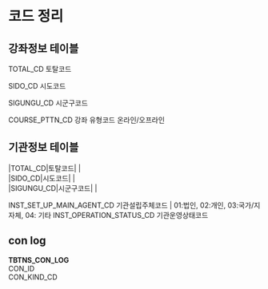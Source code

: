 
# 코드 정리

## 강좌정보 테이블

TOTAL_CD 토탈코드  

SIDO_CD 시도코드  

SIGUNGU_CD 시군구코드  

COURSE_PTTN_CD 강좌 유형코드 온라인/오프라인  

## 기관정보 테이블

|TOTAL_CD|토탈코드| |  
|SIDO_CD|시도코드| |  
|SIGUNGU_CD|시군구코드| |  

INST_SET_UP_MAIN_AGENT_CD 기관설립주체코드 
| 01:법인, 02:개인,  03:국가/지자체, 04: 기타
INST_OPERATION_STATUS_CD 기관운영상태코드


## con log

**TBTNS_CON_LOG**  
CON_ID  
CON_KIND_CD  


<!--stackedit_data:
eyJoaXN0b3J5IjpbLTU1NzMyNDgwMCwyNzU0MjA0NywxMzQ0MD
A4NDgsMTg1ODcxNDA0Nl19
-->